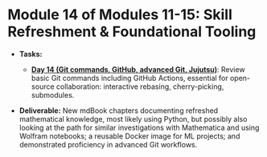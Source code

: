 # **Module 14 of Modules 11-15: Skill Refreshment & Foundational Tooling**

* **Tasks:**  

  * [**Day 14 (Git commands, GitHub, advanced Git, Jujutsu)**](./nested/014.md): Review basic Git commands including GitHub Actions, essential for open-source collaboration: interactive rebasing, cherry-picking, submodules.    

* **Deliverable:** New mdBook chapters documenting refreshed mathematical knowledge, most likely using Python, but possibly also looking at the path for similar investigations with Mathematica and using Wolfram notebooks; a reusable Docker image for ML projects; and demonstrated proficiency in advanced Git workflows.
